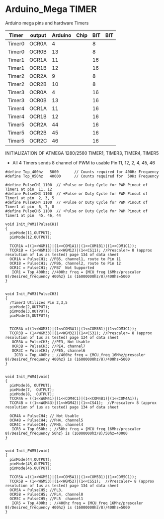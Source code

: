 # Arduino_Mega TIMER


Arduino mega pins and hardware Timers

Timer  | output	 |Arduino| Chip |  BIT  |  BIT    
-------|---------|-------|------|-------|---------
Timer0 |  OCR0A	 |  4	   |  	  |  8    |
Timer0 |  OCR0B	 |  13   |  	  |  8    |
Timer1 |  OCR1A	 |  11	 |  	  |  16   |
Timer1 |  OCR1B	 |  12	 |  	  |  16   |
Timer2 |  OCR2A	 |  9	   |  	  |  8    |
Timer2 |  OCR2B	 |  10	 |    	|  8    |
Timer3 |  OCR0A	 |  4	   |  	  |  16   |
Timer3 |  OCR0B	 |  13   |  	  |  16   |
Timer4 |  OCR1A	 |  11	 |  	  |  16   |
Timer4 |  OCR1B	 |  12	 |  	  |  16   |
Timer5 |  OCR2A	 |  44   |  	  |  16   |
Timer5 |  OCR2B	 |  45	 |     	|  16   |
Timer5 |  OCR2C	 |  46	 |     	|  16   |


INITIALIZATION OF ATMEGA 1280/2560 TIMER1, TIMER3,  TIMER4, TIMER5
- All 4 Timers sends 8 channel of PWM to usable Pin 11, 12, 2, 4, 45, 46
```
#define Top_400hz   5000       // Counts required for 400Hz Frequency
#define Top_050hz   40000      // Counts required for  50Hz Frequency

#define PulseCH1 1100  // +Pulse or Duty Cycle for PWM Pinout of Timer1 at pin  11, 12
#define PulseCH3 1100  // +Pulse or Duty Cycle for PWM Pinout of Timer1 at pin  2, 3, 5
#define PulseCH4 1100  // +Pulse or Duty Cycle for PWM Pinout of Timer1 at pin  6, 7, 8
#define PulseCH5 1100  // +Pulse or Duty Cycle for PWM Pinout of Timer1 at pin  45, 46, 44 
```

```
void Init_PWM1(PulseCH1)
{
  pinMode(11,OUTPUT);
  pinMode(12,OUTPUT);
 
  TCCR1A =((1<<WGM11)|(1<<COM1A1)|(1<<COM1B1)|(1<<COM1C1));  
  TCCR1B = (1<<WGM13)|(1<<WGM12)|(1<<CS11); //Prescaler= 8 (approx resolution of 1us as tested) page 134 of data sheet
  OCR1A = PulseCH1; //PB5, channel1, route to Pin 11
  OCR1B = PulseCH1; //PB6, channel2, route to Pin 12
  OCR1C = PulseCH1; //PB7  Not Supported
   ICR1 = Top_400hz; //400hz freq = {MCU_freq 16Mhz/prescaler 8)/Desired_frequency 400hz} is (16000000hz/8)/400hz=5000
}

```
```

void Init_PWM3(PulseCH3)
{
  /Timer3 Utilizes Pin 2,3,5
  pinMode(2,OUTPUT);
  pinMode(3,OUTPUT);
  pinMode(5,OUTPUT);


  TCCR3A =((1<<WGM31)|(1<<COM3A1)|(1<<COM3B1)|(1<<COM3C1));   
  TCCR3B = (1<<WGM33)|(1<<WGM32)|(1<<CS31); //Prescaler= 8 (approx resolution of 1us as tested) page 134 of data sheet
   OCR3A = PulseCH3; //PE3, Not Usable
   OCR3B = PulseCH3; //PE4, channel7 
   OCR3C = PulseCH3; //PE5, channel6 
    ICR3 = Top_400hz ; //400hz freq = {MCU_freq 16Mhz/prescaler 8)/Desired_frequency 400hz} is (16000000hz/8)/400hz=5000
}

```
```

void Init_PWM4(void)
{
  pinMode(6, OUTPUT);
  pinMode(7,  OUTPUT);
  pinMode(8,  OUTPUT);
  TCCR4A = ((1<<WGM41)|(1<<COM4C1)|(1<<COM4B1)|(1<<COM4A1));  
  TCCR4B = ((1<<WGM43)|(1<<WGM42)|(1<<CS41);  //Prescaler= 8 (approx resolution of 1us as tested) page 134 of data sheet
  
  OCR4A = PulseCH4; // Not Usable 
  OCR4B = PulseCH4; //PH4, channel5
  OCR4C = PulseCH4; //PH5, channel4
   ICR3 = Top_050hz ; //50hz freq = {MCU_freq 16Mhz/prescaler 8)/Desired_frequency 50hz} is (16000000hz/8)/50hz=40000 
}

```

```

void Init_PWM5(void)
{
  pinMode(44,OUTPUT);
  pinMode(45,OUTPUT);
  pinMode(46,OUTPUT);
  
  TCCR5A =((1<<WGM51)|(1<<COM5A1)|(1<<COM5B1)|(1<<COM5C1)); 
  TCCR5B = (1<<WGM53)|(1<<WGM52)|(1<<CS51);  //Prescaler= 8 (approx resolution of 1us as tested) page 134 of data sheet
  OCR5A = PulseCH5; //PL3, 
  OCR5B = PulseCH5; //PL4, channel0
  OCR5C = PulseCH5; //PL5  channel1
   ICR5 = Top_400hz ; //400hz freq = {MCU_freq 16Mhz/prescaler 8)/Desired_frequency 400hz} is (16000000hz/8)/400hz=5000
}
